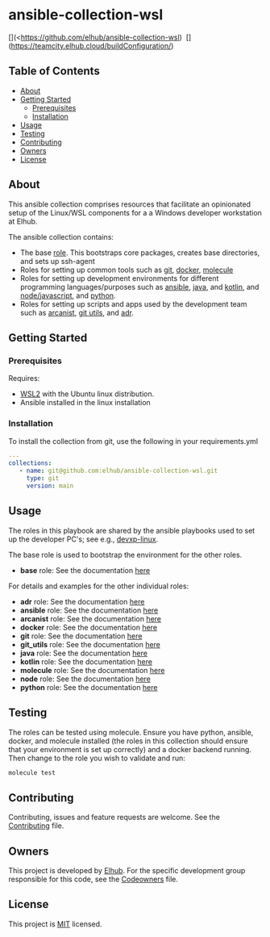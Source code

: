 # ansible-collection-wsl

[<img src="https://img.shields.io/badge/repo-github-blue" alt="">](<https://github.com/elhub/ansible-collection-wsl)
[<img src="https://img.shields.io/badge/issues-jira-orange" alt="">](https://jira.elhub.cloud/projects/TD/issues)
[<img src="https://teamcity.elhub.cloud/app/rest/builds/buildType:(id:DevXP_AnsibleCollectionWsl)/statusIcon" alt="">](https://teamcity.elhub.cloud/buildConfiguration/<!--TODO Add TeamCity project ID here -->)
[<img src="https://sonar.elhub.cloud/api/project_badges/measure?project=no.elhub.devxp%3Aansible-collection-wsl&metric=alert_status" alt="">](https://sonar.elhub.cloud/dashboard?id=no.elhub.devxp%3Aansible-collection-wsl)
[<img src="https://sonar.elhub.cloud/api/project_badges/measure?project=no.elhub.devxp%3Aansible-collection-wsl&metric=ncloc" alt="">](https://sonar.elhub.cloud/dashboard?id=no.elhub.devxp%3Aansible-collection-wsl)
[<img src="https://sonar.elhub.cloud/api/project_badges/measure?project=no.elhub.devxp%3Aansible-collection-wsl&metric=bugs" alt="">](https://sonar.elhub.cloud/dashboard?id=no.elhub.devxp%3Aansible-collection-wsl)
[<img src="https://sonar.elhub.cloud/api/project_badges/measure?project=no.elhub.devxp%3Aansible-collection-wsl&metric=vulnerabilities" alt="">](https://sonar.elhub.cloud/dashboard?id=no.elhub.devxp%3Aansible-collection-wsl)
[<img src="https://sonar.elhub.cloud/api/project_badges/measure?project=no.elhub.devxp%3Aansible-collection-wsl&metric=coverage" alt="">](https://sonar.elhub.cloud/dashboard?id=no.elhub.devxp%3Aansible-collection-wsl)

## Table of Contents

* [About](#about)
* [Getting Started](#getting-started)
  * [Prerequisites](#prerequisites)
  * [Installation](#installation)
* [Usage](#usage)
* [Testing](#testing)
* [Contributing](#contributing)
* [Owners](#owners)
* [License](#license)


## About

This ansible collection comprises resources that facilitate an opinionated setup of the Linux/WSL components for a
a Windows developer workstation at Elhub.

The ansible collection contains:

* The base [role](https://github.com/elhub/ansible-collection-wsl/tree/main/roles/base). This bootstraps core packages,
creates base directories, and sets up ssh-agent
* Roles for setting up common tools such as [git](https://github.com/elhub/ansible-collection-wsl/tree/main/roles/git),
  [docker](https://github.com/elhub/ansible-collection-wsl/tree/main/roles/docker),
  [molecule](https://github.com/elhub/ansible-collection-wsl/tree/main/roles/molecule)
* Roles for setting up development environments for different programming languages/purposes such as
  [ansible](https://github.com/elhub/ansible-collection-wsl/tree/main/roles/ansible),
  [java](https://github.com/elhub/ansible-collection-wsl/tree/main/roles/java), and
  [kotlin](https://github.com/elhub/ansible-collection-wsl/tree/main/roles/kotlin), and
  [node/javascript](https://github.com/elhub/ansible-collection-wsl/tree/main/roles/node), and
  [python](https://github.com/elhub/ansible-collection-wsl/tree/main/roles/python).
* Roles for setting up scripts and apps used by the development team such as
  [arcanist](https://github.com/elhub/ansible-collection-wsl/tree/main/roles/arcanist),
  [git utils](https://github.com/elhub/ansible-collection-wsl/tree/main/roles/git_utils), and
  [adr](https://github.com/elhub/ansible-collection-wsl/tree/main/roles/adr).

## Getting Started

### Prerequisites

Requires:
- [WSL2](https://docs.microsoft.com/en-us/windows/wsl/install) with the Ubuntu linux distribution.
- Ansible installed in the linux installation

### Installation

To install the collection from git, use the following in your requirements.yml
```yaml
---
collections:
   - name: git@github.com:elhub/ansible-collection-wsl.git
     type: git
     version: main
```

## Usage

The roles in this playbook are shared by the ansible playbooks used to set up the developer PC's; see e.g.,
[devxp-linux](https://github.com/elhub/devxp-linux).

The base role is used to bootstrap the environment for the other roles.

* **base** role: See the documentation [here](https://github.com/elhub/ansible-collection-wsl/blob/main/roles/base/README.md)

For details and examples for the other individual roles:

* **adr** role: See the documentation [here](https://github.com/elhub/ansible-collection-wsl/blob/main/roles/adr/README.md)
* **ansible** role: See the documentation [here](https://github.com/elhub/ansible-collection-wsl/blob/main/roles/ansible/README.md)
* **arcanist** role: See the documentation [here](https://github.com/elhub/ansible-collection-wsl/blob/main/roles/arcanist/README.md)
* **docker** role: See the documentation [here](https://github.com/elhub/ansible-collection-wsl/blob/main/roles/docker/README.md)
* **git** role: See the documentation [here](https://github.com/elhub/ansible-collection-wsl/blob/main/roles/git/README.md)
* **git_utils** role: See the documentation [here](https://github.com/elhub/ansible-collection-wsl/blob/main/roles/git_utils/README.md)
* **java** role: See the documentation [here](https://github.com/elhub/ansible-collection-wsl/blob/main/roles/java/README.md)
* **kotlin** role: See the documentation [here](https://github.com/elhub/ansible-collection-wsl/blob/main/roles/kotlin/README.md)
* **molecule** role: See the documentation [here](https://github.com/elhub/ansible-collection-wsl/blob/main/roles/molecule/README.md)
* **node** role: See the documentation [here](https://github.com/elhub/ansible-collection-wsl/blob/main/roles/node/README.md)
* **python** role: See the documentation [here](https://github.com/elhub/ansible-collection-wsl/blob/main/roles/python/README.md)

## Testing

The roles can be tested using molecule. Ensure you have python, ansible, docker, and molecule installed (the roles in
this collection should ensure that your environment is set up correctly) and a docker backend running. Then change to
the role you wish to validate and run:

```bash
molecule test
```

## Contributing

Contributing, issues and feature requests are welcome. See the
[Contributing](https://github.com/elhub/ansible-collection-wsl/blob/main/CONTRIBUTING.md) file.

## Owners

This project is developed by [Elhub](https://wwww.elhub.no). For the specific development group responsible for this
code, see the [Codeowners](https://github.com/elhub/ansible-collection-wsl/blob/main/CODEOWNERS) file.

## License

This project is [MIT](https://github.com/elhub/ansible-collection-wsl/blob/main/LICENSE.md) licensed.
